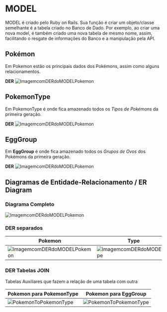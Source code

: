# MODEL

MODEL é criado pelo Ruby on Rails. Sua função é criar um objeto/classe semelhante é a tabela criado no Banco de Dado.
Por exemplo, ao criar uma nova model, é também criado uma nova tabela de mesmo nome, assim, facilitando o resgate de informações do Banco e a manipulação pela API.



## Pokémon

Em Pokemon estão os principais dados dos Pokémons, assim como alguns relacionamentos.

**DER**
![ImagemcomDERdoMODELPokemon](https://bitbucket.org/JoaoGabrielOliveira/projetoaprendizes/raw/87ed60e911a8b2c7293acfadeca23e3cb7e1ea7b/docs/db/DER_Pokemon.png)



## PokemonType

Em PokemonType é onde fica amazenado todos os _Tipos de Pokémons_ da primeira geração.

**DER**
![ImagemcomDERdoMODELPokemon](https://bitbucket.org/JoaoGabrielOliveira/projetoaprendizes/raw/87ed60e911a8b2c7293acfadeca23e3cb7e1ea7b/docs/db/DER_Type.png)



## EggGroup

Em **EggGroup** é onde fica amazenado todos os _Grupos de Ovos_ dos Pokémons da primeira geração.

**DER**
![ImagemcomDERdoMODELPokemon](https://bitbucket.org/JoaoGabrielOliveira/projetoaprendizes/raw/87ed60e911a8b2c7293acfadeca23e3cb7e1ea7b/docs/db/DER_EggGroup.png)



## Diagramas de Entidade-Relacionamento / ER Diagram

### Diagrama Completo

![ImagemcomDERdoMODELPokemon](https://bitbucket.org/JoaoGabrielOliveira/projetoaprendizes/raw/87ed60e911a8b2c7293acfadeca23e3cb7e1ea7b/docs/db/DER_completo.png)



### DER separados

|Pokemon|Type|EggGropup|
|----------------------------------------------------------------------------------------------------------------------------------------------------------------------|----------------------------------------------------------------------------------------------------------------------------------------------------------------|-----------------------------------------------------------------------------------------------------------------------------------------------------------------------|
|![ImagemcomDERdoMODELPokemon](https://bitbucket.org/JoaoGabrielOliveira/projetoaprendizes/raw/87ed60e911a8b2c7293acfadeca23e3cb7e1ea7b/docs/db/DER_Pokemon.png)|![ImagemcomDERdoMODELType](https://bitbucket.org/JoaoGabrielOliveira/projetoaprendizes/raw/87ed60e911a8b2c7293acfadeca23e3cb7e1ea7b/docs/db/DER_Type.png)|![ImagemcomDERdoMODELPokemon](https://bitbucket.org/JoaoGabrielOliveira/projetoaprendizes/raw/87ed60e911a8b2c7293acfadeca23e3cb7e1ea7b/docs/db/DER_EggGroup.png)|


### DER Tabelas JOIN

Tabelas Auxiliares que fazem a relação de uma tabela com outra


| Pokemon para PokemonType | Pokemon para EggGroup |
|------------------------------------------------------------------------------------------------------------------------------------------------------------------|---------------------------------------------------------------------------------------------------------------------------------------------------------------------|
| ![PokemonToPokemonType](https://bitbucket.org/JoaoGabrielOliveira/projetoaprendizes/raw/87ed60e911a8b2c7293acfadeca23e3cb7e1ea7b/docs/db/DER_PokemonToTypes.png) | ![PokemonToPokemonType](https://bitbucket.org/JoaoGabrielOliveira/projetoaprendizes/raw/87ed60e911a8b2c7293acfadeca23e3cb7e1ea7b/docs/db/DER_PokemonToEggGroup.png) |
    